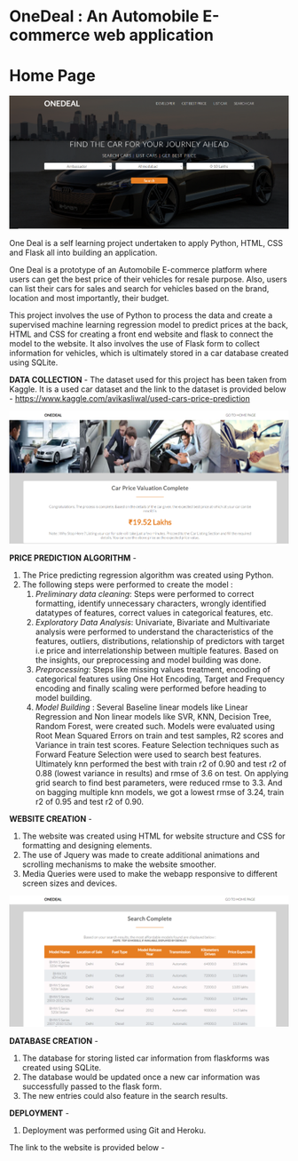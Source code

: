 # OneDeal : An Automobile E-commerce web application

# Home Page
![HomePage](Static%20duplicate/GitHubImages/HomePage.png)

One Deal is a self learning project undertaken to apply Python, HTML, CSS and Flask all into building an application.

One Deal is a prototype of an Automobile E-commerce platform where users can get the best price of their vehicles for resale purpose. Also, users can list their cars for sales and search for vehicles based on the brand, location and most importantly, their budget.

This project involves the use of Python to process the data and create a supervised machine learning regression model to predict prices at the back, HTML and CSS for creating a front end website and flask to connect the model to the website. It also involves the use of Flask form to collect information for vehicles, which is ultimately stored in a car database created using SQLite. 

**DATA COLLECTION** - 
The dataset used for this project has been taken from Kaggle. It is a used car dataset and the link to the dataset is provided below - 
https://www.kaggle.com/avikasliwal/used-cars-price-prediction

![Price Prediction Section](Static%20duplicate/GitHubImages/Price%20Prediction%20Result.png)


**PRICE PREDICTION ALGORITHM** - 
1. The Price predicting regression algorithm was created using Python.
2. The following steps were performed to create the model :
   1. *Preliminary data cleaning*:  Steps were performed to correct formatting, identify unnecessary characters, wrongly identified datatypes of features, correct values in    categorical features, etc.
   2. *Exploratory Data Analysis*: Univariate, Bivariate and Multivariate analysis were performed to understand the characteristics of the features, outliers, distributions, relationship of predictors with target i.e price and interrelationship between multiple features. Based on the insights, our preprocessing and model building was done.
   3. *Preprocessing*: Steps like missing values treatment, encoding of categorical features using One Hot Encoding, Target and Frequency encoding and finally scaling were performed before heading to model building.
   4. *Model Building* : Several Baseline linear models like Linear Regression and Non linear models like SVR, KNN, Decision Tree, Random Forest, were created such. Models were evaluated using Root Mean Squared Errors on train and test samples, R2 scores and Variance in train test scores. Feature Selection techniques such as Forward Feature Selection were used to search best features. Ultimately knn performed the best with train r2 of 0.90 and test r2 of 0.88 (lowest variance in results) and rmse of 3.6 on test. On applying grid search to find best parameters, were reduced rmse to 3.3. And on bagging multiple knn models, we got a lowest rmse of 3.24, train r2 of 0.95 and test r2 of 0.90.


**WEBSITE CREATION** - 
1. The website was created using HTML for website structure and CSS for formatting and designing elements.
2. The use of Jquery was made to create additional animations and scrolling mechanisms to make the website smoother.
3. Media Queries were used to make the webapp responsive to different screen sizes and devices.

![Price Prediction Section](Static%20duplicate/GitHubImages/Search%20Result.png)

**DATABASE CREATION** - 
1. The database for storing listed car information from flaskforms was created using SQLite.
2. The database would be updated once a new car information was successfully passed to the flask form.
3. The new entries could also feature in the search results.

**DEPLOYMENT** - 
1. Deployment was performed using Git and Heroku.

The link to the website is provided below - 
